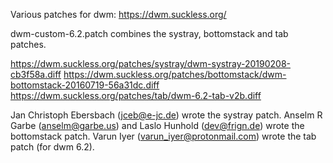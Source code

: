 Various patches for dwm: https://dwm.suckless.org/

dwm-custom-6.2.patch combines the systray, bottomstack and tab patches.

https://dwm.suckless.org/patches/systray/dwm-systray-20190208-cb3f58a.diff
https://dwm.suckless.org/patches/bottomstack/dwm-bottomstack-20160719-56a31dc.diff
https://dwm.suckless.org/patches/tab/dwm-6.2-tab-v2b.diff

Jan Christoph Ebersbach (jceb@e-jc.de) wrote the systray patch.
Anselm R Garbe (anselm@garbe.us) and Laslo Hunhold (dev@frign.de) wrote the bottomstack patch.
Varun Iyer (varun_iyer@protonmail.com) wrote the tab patch (for dwm 6.2).
